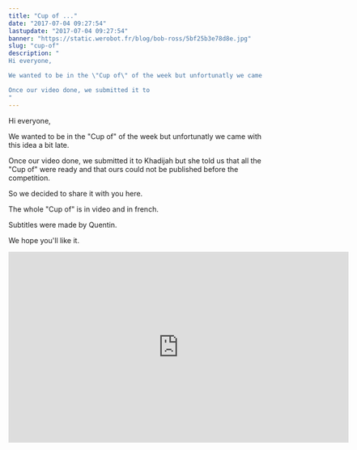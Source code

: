 ```yaml
---
title: "Cup of ..."
date: "2017-07-04 09:27:54"
lastupdate: "2017-07-04 09:27:54"
banner: "https://static.werobot.fr/blog/bob-ross/5bf25b3e78d8e.jpg"
slug: "cup-of"
description: " 
Hi everyone,

We wanted to be in the \"Cup of\" of the week but unfortunatly we came with this idea a bit late.

Once our video done, we submitted it to
"
---
```

Hi everyone,

We wanted to be in the "Cup of" of the week but unfortunatly we came with this idea a bit late.

Once our video done, we submitted it to Khadijah but she told us that all the "Cup of" were ready and that ours could not be published before the competition.

So we decided to share it with you here.

The whole "Cup of" is in video and in french.

Subtitles were made by Quentin.

We hope you'll like it.

<iframe width="672" height="378" src="https://www.youtube-nocookie.com/embed/qyp-7CrOpPY" frameborder="0" allow="accelerometer; autoplay; encrypted-media; gyroscope; picture-in-picture" allowfullscreen></iframe>
    